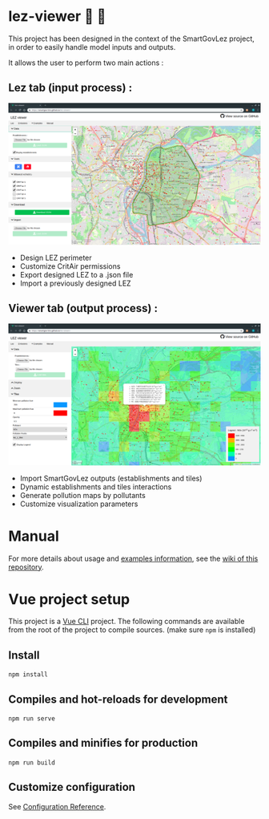 # lez-viewer :rainbow: :sheep:

This project has been designed in the context of the SmartGovLez project, in order to easily handle model inputs and outputs.

It allows the user to perform two main actions :

## Lez tab (input process) :

![LEZ Design](screenshots/lez.png)

  - Design LEZ perimeter
  - Customize CritAir permissions
  - Export designed LEZ to a .json file
  - Import a previously designed LEZ


## Viewer tab (output process) :

![Emissions](screenshots/emissions.png)

  - Import SmartGovLez outputs (establishments and tiles)
  - Dynamic establishments and tiles interactions
  - Generate pollution maps by pollutants
  - Customize visualization parameters

# Manual

For more details about usage and [examples
information](https://github.com/smartgov-liris/lez-viewer/wiki/Examples), see
the [wiki of this
repository](https://github.com/smartgov-liris/lez-viewer/wiki/).


# Vue project setup
This project is a [Vue CLI](https://cli.vuejs.org/) project. The following commands are available from the root of the project to compile sources. (make sure `npm` is installed)

## Install
```
npm install
```

## Compiles and hot-reloads for development
```
npm run serve
```

## Compiles and minifies for production
```
npm run build
```

## Customize configuration
See [Configuration Reference](https://cli.vuejs.org/config/).
